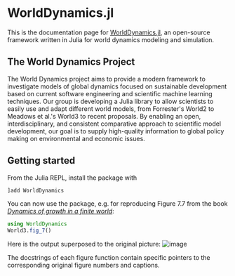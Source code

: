 # WorldDynamics.jl
This is the documentation page for [WorldDynamics.jl](https://github.com/worlddynamics/WorldDynamics.jl/), an open-source framework written in Julia for world dynamics modeling and simulation.

## The World Dynamics Project

The World Dynamics project aims to provide a modern framework to investigate models of global dynamics focused on sustainable development based on current software engineering and scientific machine learning techniques. Our group is developing a Julia library to allow scientists to easily use and adapt different world models, from Forrester's World2 to Meadows et al.'s World3 to recent proposals. By enabling an open, interdisciplinary, and consistent comparative approach to scientific model development, our goal is to supply high-quality information to global policy making on environmental and economic issues.

## Getting started

From the Julia REPL, install the package with 
```jl
]add WorldDynamics
```
You can now use the package, e.g. for reproducing Figure 7.7 from the book [_Dynamics of growth in a finite world_](https://archive.org/details/dynamicsofgrowth0000unse): 
```jl
using WorldDynamics
World3.fig_7()
```


Here is the output superposed to the original picture: 
![image](https://user-images.githubusercontent.com/2920162/194111344-8682a97f-f4de-4e2d-ba7e-980546e1bfaf.png)

The docstrings of each figure function contain specific pointers to the corresponding original figure numbers and captions.